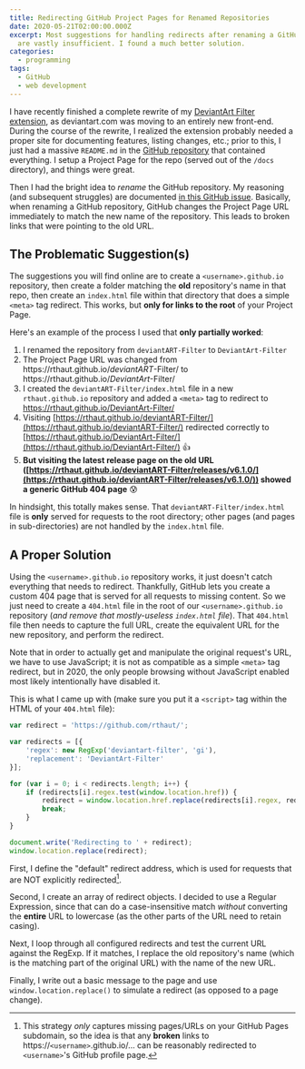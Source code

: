 ```yaml
---
title: Redirecting GitHub Project Pages for Renamed Repositories
date: 2020-05-21T02:00:00.000Z
excerpt: Most suggestions for handling redirects after renaming a GitHub repo
  are vastly insufficient. I found a much better solution.
categories:
  - programming
tags:
  - GitHub
  - web development
---
```

I have recently finished a complete rewrite of my [DeviantArt Filter extension](/projects/deviantart-filter/), as deviantart.com was moving to an entirely new front-end. During the course of the rewrite, I realized the extension probably needed a proper site for documenting features, listing changes, etc.; prior to this, I just had a massive `README.md` in the [GitHub repository](https://github.com/rthaut/DeviantArt-Filter) that contained everything. I setup a Project Page for the repo (served out of the `/docs` directory), and things were great.

Then I had the bright idea to *rename* the GitHub repository. My reasoning (and subsequent struggles) are documented [in this GitHub issue](https://github.com/rthaut/deviantART-Filter/issues/139). Basically, when renaming a GitHub repository, GitHub changes the Project Page URL immediately to match the new name of the repository. This leads to broken links that were pointing to the old URL.

## The Problematic Suggestion(s)

The suggestions you will find online are to create a `<username>.github.io` repository, then create a folder matching the **old** repository's name in that repo, then create an `index.html` file within that directory that does a simple `<meta>` tag redirect. This works, but **only for links to the root** of your Project Page.

Here's an example of the process I used that **only partially worked**:

1. I renamed the repository from `deviantART-Filter` to `DeviantArt-Filter`
2. The Project Page URL was changed from https[]()://rthaut.github.io/*deviantART*-Filter/ to https[]()://rthaut.github.io/*DeviantArt*-Filter/
3. I created the `deviantART-Filter/index.html` file in a new `rthaut.github.io` repository and added a `<meta>` tag to redirect to https://rthaut.github.io/DeviantArt-Filter/
4. Visiting [https://rthaut.github.io/deviantART-Filter/](https://rthaut.github.io/deviantART-Filter/) redirected correctly to [https://rthaut.github.io/DeviantArt-Filter/](https://rthaut.github.io/DeviantArt-Filter/) 👍
5. **But visiting the latest release page on the old URL ([https://rthaut.github.io/deviantART-Filter/releases/v6.1.0/](https://rthaut.github.io/deviantART-Filter/releases/v6.1.0/)) showed a generic GitHub 404 page** 😰

In hindsight, this totally makes sense. That `deviantART-Filter/index.html` file is **only** served for requests to the root directory; other pages (and pages in sub-directories) are not handled by the `index.html` file.

## A Proper Solution

Using the `<username>.github.io` repository works, it just doesn't catch everything that needs to redirect. Thankfully, GitHub lets you create a custom 404 page that is served for all requests to missing content. So we just need to create a `404.html` file in the root of our `<username>.github.io` repository (*and remove that mostly-useless `index.html` file*). That `404.html` file then needs to capture the full URL, create the equivalent URL for the new repository, and perform the redirect.

Note that in order to actually get and manipulate the original request's URL, we have to use JavaScript; it is not as compatible as a simple `<meta>` tag redirect, but in 2020, the only people browsing without JavaScript enabled most likely intentionally have disabled it.

This is what I came up with (make sure you put it a `<script>` tag within the HTML of your `404.html` file):

``` js
var redirect = 'https://github.com/rthaut/';

var redirects = [{
    'regex': new RegExp('deviantart-filter', 'gi'),
    'replacement': 'DeviantArt-Filter'
}];

for (var i = 0; i < redirects.length; i++) {
    if (redirects[i].regex.test(window.location.href)) {
        redirect = window.location.href.replace(redirects[i].regex, redirects[i].replacement);
        break;
    }
}

document.write('Redirecting to ' + redirect);
window.location.replace(redirect);
```

First, I define the "default" redirect address, which is used for requests that are NOT explicitly redirected[^1].

Second, I create an array of redirect objects. I decided to use a Regular Expression, since that can do a case-insensitive match *without* converting the **entire** URL to lowercase (as the other parts of the URL need to retain casing).

Next, I loop through all configured redirects and test the current URL against the RegExp. If it matches, I replace the old repository's name (which is the matching part of the original URL) with the name of the new URL.

Finally, I write out a basic message to the page and use `window.location.replace()` to simulate a redirect (as opposed to a page change).

[^1]: This strategy *only* captures missing pages/URLs on your GitHub Pages subdomain, so the idea is that any **broken** links to https://`<username>`.github.io/... can be reasonably redirected to `<username>`'s GitHub profile page.